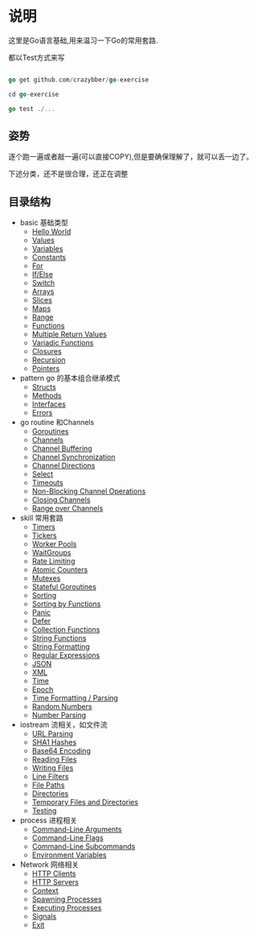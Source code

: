 # 说明

这里是Go语言基础,用来温习一下Go的常用套路.

都以Test方式来写

```go

go get github.com/crazybber/go-exercise

cd go-exercise

go test ./...

```

## 姿势

逐个跑一遍或者敲一遍(可以直接COPY),但是要确保理解了，就可以丢一边了。

下述分类，还不是很合理，还正在调整

## 目录结构

+ basic 基础类型
  + [Hello World](./basic)
  + [Values](./basic)
  + [Variables](./basic)
  + [Constants](./basic)
  + [For](./basic)
  + [If/Else](./basic)
  + [Switch](./basic)
  + [Arrays](./basic)
  + [Slices](./basic)
  + [Maps](./basic)
  + [Range](./basic)
  + [Functions](./basic)
  + [Multiple Return Values](./basic)
  + [Variadic Functions](./basic)
  + [Closures](./basic)
  + [Recursion](./basic)
  + [Pointers](./basic)
+ pattern go 的基本组合继承模式
  + [Structs](./pattern)
  + [Methods](./pattern)
  + [Interfaces](./pattern)
  + [Errors](.//pattern)
+ go routine 和Channels
  + [Goroutines](./routine)
  + [Channels](./routine)
  + [Channel Buffering](./routine)
  + [Channel Synchronization](./routine)
  + [Channel Directions](./routine)
  + [Select](./routine)
  + [Timeouts](./routine)
  + [Non-Blocking Channel Operations](./routine)
  + [Closing Channels](./routine)
  + [Range over Channels](./routine)
+ skill 常用套路
  + [Timers](./skill)
  + [Tickers](./skill)
  + [Worker Pools](./skill)
  + [WaitGroups](./skill)
  + [Rate Limiting](./skill)
  + [Atomic Counters](./)
  + [Mutexes](./skill)
  + [Stateful Goroutines](./skill)
  + [Sorting](./skill)
  + [Sorting by Functions](./skill)
  + [Panic](./skill)
  + [Defer](./skill)
  + [Collection Functions](./skill)
  + [String Functions](./skill)
  + [String Formatting](./skill)
  + [Regular Expressions](./skill)
  + [JSON](./skill)
  + [XML](./skill)
  + [Time](./skill)
  + [Epoch](./skill)
  + [Time Formatting / Parsing](./skill)
  + [Random Numbers](./skill)
  + [Number Parsing](./skill)
+ iostream 流相关，如文件流
  + [URL Parsing](./iostream)
  + [SHA1 Hashes](./iostream)
  + [Base64 Encoding](./iostream)
  + [Reading Files](./iostream)
  + [Writing Files](./iostream)
  + [Line Filters](./iostream)
  + [File Paths](./iostream)
  + [Directories](./iostream)
  + [Temporary Files and Directories](./iostream)
  + [Testing](./basic)
+ process 进程相关
  + [Command-Line Arguments](./process)
  + [Command-Line Flags](./process)
  + [Command-Line Subcommands](./process)
  + [Environment Variables](./process)
+ Network 网络相关
  + [HTTP Clients](./network)
  + [HTTP Servers](./network)
  + [Context](./process)
  + [Spawning Processes](./process)
  + [Executing Processes](./process)
  + [Signals](./process)
  + [Exit](./process)
